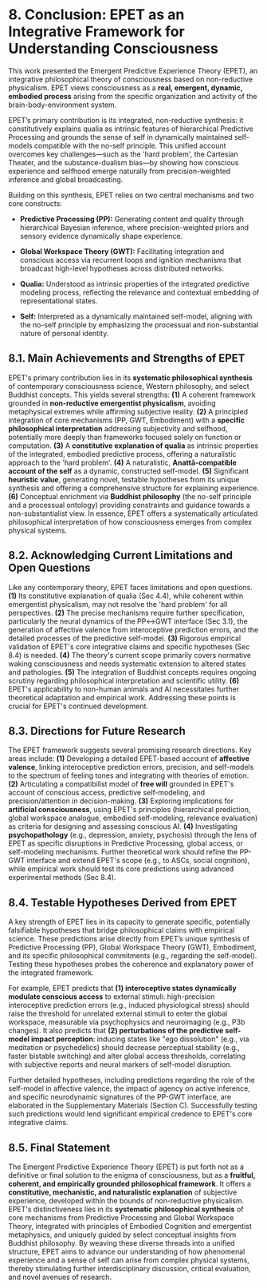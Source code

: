 # 8. Conclusion: EPET as an Integrative Framework for Understanding Consciousness

This work presented the Emergent Predictive Experience Theory (EPET), an integrative philosophical theory of consciousness based on non-reductive physicalism. EPET views consciousness as a **real, emergent, dynamic, embodied process** arising from the specific organization and activity of the brain-body-environment system.

EPET’s primary contribution is its integrated, non-reductive synthesis: it constitutively explains qualia as intrinsic features of hierarchical Predictive Processing and grounds the sense of self in dynamically maintained self-models compatible with the no-self principle. This unified account overcomes key challenges—such as the 'hard problem', the Cartesian Theater, and the substance-dualism bias—by showing how conscious experience and selfhood emerge naturally from precision-weighted inference and global broadcasting.

Building on this synthesis, EPET relies on two central mechanisms and two core constructs:

-   **Predictive Processing (PP):** Generating content and quality through hierarchical Bayesian inference, where precision-weighted priors and sensory evidence dynamically shape experience.
    
-   **Global Workspace Theory (GWT):** Facilitating integration and conscious access via recurrent loops and ignition mechanisms that broadcast high-level hypotheses across distributed networks.
    
-   **Qualia:** Understood as intrinsic properties of the integrated predictive modeling process, reflecting the relevance and contextual embedding of representational states.
    
-   **Self:** Interpreted as a dynamically maintained self-model, aligning with the no-self principle by emphasizing the processual and non-substantial nature of personal identity.
    

## 8.1. Main Achievements and Strengths of EPET

EPET's primary contribution lies in its **systematic philosophical synthesis** of contemporary consciousness science, Western philosophy, and select Buddhist concepts. This yields several strengths: **(1)** A coherent framework grounded in **non-reductive emergentist physicalism**, avoiding metaphysical extremes while affirming subjective reality. **(2)** A principled integration of core mechanisms (PP, GWT, Embodiment) with a **specific philosophical interpretation** addressing subjectivity and selfhood, potentially more deeply than frameworks focused solely on function or computation. **(3)** A **constitutive explanation of qualia** as intrinsic properties of the integrated, embodied predictive process, offering a naturalistic approach to the 'hard problem'. **(4)** A naturalistic, **Anattā-compatible account of the self** as a dynamic, constructed self-model. **(5)** Significant **heuristic value**, generating novel, testable hypotheses from its unique synthesis and offering a comprehensive structure for explaining experience. **(6)** Conceptual enrichment via **Buddhist philosophy** (the no-self principle and a processual ontology) providing constraints and guidance towards a non-substantialist view. In essence, EPET offers a systematically articulated philosophical interpretation of how consciousness emerges from complex physical systems.


## 8.2. Acknowledging Current Limitations and Open Questions

Like any contemporary theory, EPET faces limitations and open questions. **(1)** Its constitutive explanation of qualia (Sec 4.4), while coherent within emergentist physicalism, may not resolve the 'hard problem' for all perspectives. **(2)** The precise mechanisms require further specification, particularly the neural dynamics of the PP↔GWT interface (Sec 3.1), the generation of affective valence from interoceptive prediction errors, and the detailed processes of the predictive self-model. **(3)** Rigorous empirical validation of EPET's core integrative claims and specific hypotheses (Sec 8.4) is needed. **(4)** The theory's current scope primarily covers normative waking consciousness and needs systematic extension to altered states and pathologies. **(5)** The integration of Buddhist concepts requires ongoing scrutiny regarding philosophical interpretation and scientific utility. **(6)** EPET's applicability to non-human animals and AI necessitates further theoretical adaptation and empirical work. Addressing these points is crucial for EPET's continued development.
    

## 8.3. Directions for Future Research

The EPET framework suggests several promising research directions. Key areas include: **(1)** Developing a detailed EPET-based account of **affective valence**, linking interoceptive prediction errors, precision, and self-models to the spectrum of feeling tones and integrating with theories of emotion. **(2)** Articulating a compatibilist model of **free will** grounded in EPET's account of conscious access, predictive self-modeling, and precision/attention in decision-making. **(3)** Exploring implications for **artificial consciousness**, using EPET's principles (hierarchical prediction, global workspace analogue, embodied self-modeling, relevance evaluation) as criteria for designing and assessing conscious AI. **(4)** Investigating **psychopathology** (e.g., depression, anxiety, psychosis) through the lens of EPET as specific disruptions in Predictive Processing, global access, or self-modeling mechanisms. Further theoretical work should refine the PP-GWT interface and extend EPET's scope (e.g., to ASCs, social cognition), while empirical work should test its core predictions using advanced experimental methods (Sec 8.4).

## 8.4. Testable Hypotheses Derived from EPET

A key strength of EPET lies in its capacity to generate specific, potentially falsifiable hypotheses that bridge philosophical claims with empirical science. These predictions arise directly from EPET’s unique synthesis of Predictive Processing (PP), Global Workspace Theory (GWT), Embodiment, and its specific philosophical commitments (e.g., regarding the self-model). Testing these hypotheses probes the coherence and explanatory power of the integrated framework.

For example, EPET predicts that **(1) interoceptive states dynamically modulate conscious access** to external stimuli: high-precision interoceptive prediction errors (e.g., induced physiological stress) should raise the threshold for unrelated external stimuli to enter the global workspace, measurable via psychophysics and neuroimaging (e.g., P3b changes). It also predicts that **(2) perturbations of the predictive self-model impact perception**: inducing states like "ego dissolution" (e.g., via meditation or psychedelics) should decrease perceptual stability (e.g., faster bistable switching) and alter global access thresholds, correlating with subjective reports and neural markers of self-model disruption.

Further detailed hypotheses, including predictions regarding the role of the self-model in affective valence, the impact of agency on active inference, and specific neurodynamic signatures of the PP-GWT interface, are elaborated in the Supplementary Materials (Section C). Successfully testing such predictions would lend significant empirical credence to EPET's core integrative claims.

## 8.5. Final Statement

The Emergent Predictive Experience Theory (EPET) is put forth not as a definitive or final solution to the enigma of consciousness, but as a **fruitful, coherent, and empirically grounded philosophical framework**. It offers a **constitutive, mechanistic, and naturalistic explanation** of subjective experience, developed within the bounds of non-reductive physicalism. EPET's distinctiveness lies in its **systematic philosophical synthesis** of core mechanisms from Predictive Processing and Global Workspace Theory, integrated with principles of Embodied Cognition and emergentist metaphysics, and uniquely guided by select conceptual insights from Buddhist philosophy. By weaving these diverse threads into a unified structure, EPET aims to advance our understanding of how phenomenal experience and a sense of self can arise from complex physical systems, thereby stimulating further interdisciplinary discussion, critical evaluation, and novel avenues of research.
